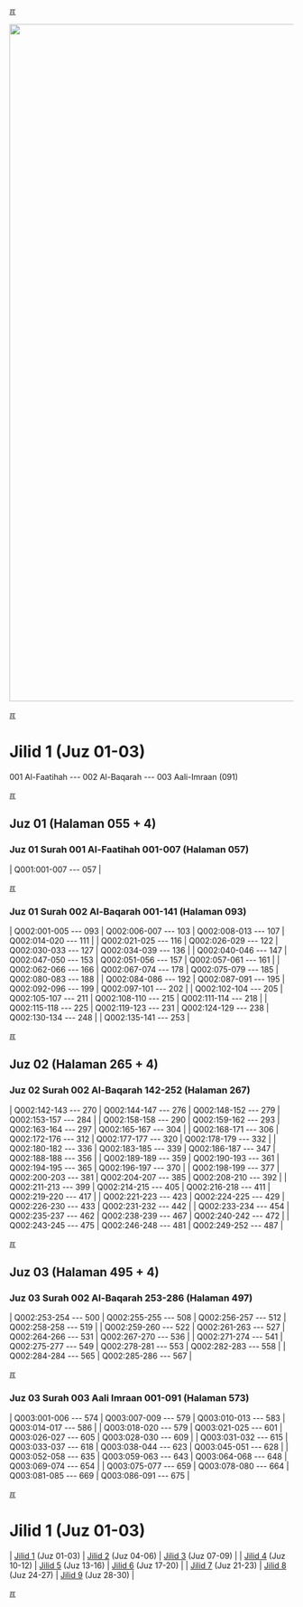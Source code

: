 ---
---

[&#x213C;](#idxXXX)<br id="idx000">

<img src="{{ site.baseurl }}/assets/images/z4816-02.jpg" style="width:1199px;">

[&#x213C;](#)<br id="idx1">
# Jilid 1 (Juz 01-03)

001 Al-Faatihah --- 002 Al-Baqarah --- 003 Aali-Imraan (091)

[&#x213C;](#)<br id="idx101001001">

## Juz 01 (Halaman 055 + 4)

### Juz 01 Surah 001 Al-Faatihah 001-007 (Halaman 057)

| Q001:001-007 --- 057 |

[&#x213C;](#)<br id="idx101002001">

### Juz 01 Surah 002 Al-Baqarah 001-141 (Halaman 093)

| Q002:001-005 --- 093 | Q002:006-007 --- 103 | Q002:008-013 --- 107 | Q002:014-020 --- 111 |
| Q002:021-025 --- 116 | Q002:026-029 --- 122 | Q002:030-033 --- 127 | Q002:034-039 --- 136 |
| Q002:040-046 --- 147 | Q002:047-050 --- 153 | Q002:051-056 --- 157 | Q002:057-061 --- 161 |
| Q002:062-066 --- 166 | Q002:067-074 --- 178 | Q002:075-079 --- 185 | Q002:080-083 --- 188 |
| Q002:084-086 --- 192 | Q002:087-091 --- 195 | Q002:092-096 --- 199 | Q002:097-101 --- 202 |
| Q002:102-104 --- 205 | Q002:105-107 --- 211 | Q002:108-110 --- 215 | Q002:111-114 --- 218 |
| Q002:115-118 --- 225 | Q002:119-123 --- 231 | Q002:124-129 --- 238 | Q002:130-134 --- 248 |
| Q002:135-141 --- 253 | 

[&#x213C;](#)<br id="idx102002142">

## Juz 02 (Halaman 265 + 4)

### Juz 02 Surah 002 Al-Baqarah 142-252 (Halaman 267)

| Q002:142-143 --- 270 | Q002:144-147 --- 276 | Q002:148-152 --- 279 | Q002:153-157 --- 284 |
| Q002:158-158 --- 290 | Q002:159-162 --- 293 | Q002:163-164 --- 297 | Q002:165-167 --- 304 |
| Q002:168-171 --- 306 | Q002:172-176 --- 312 | Q002:177-177 --- 320 | Q002:178-179 --- 332 |
| Q002:180-182 --- 336 | Q002:183-185 --- 339 | Q002:186-187 --- 347 | Q002:188-188 --- 356 |
| Q002:189-189 --- 359 | Q002:190-193 --- 361 | Q002:194-195 --- 365 | Q002:196-197 --- 370 |
| Q002:198-199 --- 377 | Q002:200-203 --- 381 | Q002:204-207 --- 385 | Q002:208-210 --- 392 |
| Q002:211-213 --- 399 | Q002:214-215 --- 405 | Q002:216-218 --- 411 | Q002:219-220 --- 417 |
| Q002:221-223 --- 423 | Q002:224-225 --- 429 | Q002:226-230 --- 433 | Q002:231-232 --- 442 |
| Q002:233-234 --- 454 | Q002:235-237 --- 462 | Q002:238-239 --- 467 | Q002:240-242 --- 472 |
| Q002:243-245 --- 475 | Q002:246-248 --- 481 | Q002:249-252 --- 487 |

[&#x213C;](#)<br id="idx103002495">

## Juz 03 (Halaman 495 + 4)

### Juz 03 Surah 002 Al-Baqarah 253-286 (Halaman 497)

| Q002:253-254 --- 500 | Q002:255-255 --- 508 | Q002:256-257 --- 512 | Q002:258-258 --- 519 |
| Q002:259-260 --- 522 | Q002:261-263 --- 527 | Q002:264-266 --- 531 | Q002:267-270 --- 536 |
| Q002:271-274 --- 541 | Q002:275-277 --- 549 | Q002:278-281 --- 553 | Q002:282-283 --- 558 |
| Q002:284-284 --- 565 | Q002:285-286 --- 567 |

[&#x213C;](#)<br id="idx103003001">

### Juz 03 Surah 003 Aali Imraan 001-091  (Halaman 573)

| Q003:001-006 --- 574 | Q003:007-009 --- 579 | Q003:010-013 --- 583 | Q003:014-017 --- 586 |
| Q003:018-020 --- 579 | Q003:021-025 --- 601 | Q003:026-027 --- 605 | Q003:028-030 --- 609 |
| Q003:031-032 --- 615 | Q003:033-037 --- 618 | Q003:038-044 --- 623 | Q003:045-051 --- 628 |
| Q003:052-058 --- 635 | Q003:059-063 --- 643 | Q003:064-068 --- 648 | Q003:069-074 --- 654 |
| Q003:075-077 --- 659 | Q003:078-080 --- 664 | Q003:081-085 --- 669 | Q003:086-091 --- 675 |

[&#x213C;](#)<br id="idxA">
# Jilid 1 (Juz 01-03)

| [Jilid 1](001.md) (Juz 01-03) | [Jilid 2](002.md) (Juz 04-06) | [Jilid 3](003.md) (Juz 07-09) |
| [Jilid 4](004.md) (Juz 10-12) | [Jilid 5](005.md) (Juz 13-16) | [Jilid 6](006.md) (Juz 17-20) |
| [Jilid 7](007.md) (Juz 21-23) | [Jilid 8](008.md) (Juz 24-27) | [Jilid 9](009.md) (Juz 28-30) |

[&#x213C;](#)<br id="idxXXX">

